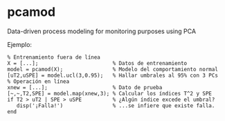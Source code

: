 # pcamod
Data-driven process modeling for monitoring purposes using PCA

Ejemplo:

```[MATLAB]
% Entrenamiento fuera de línea
X = [...];                        % Datos de entrenamiento
model = pcamod(X);                % Modelo del comportamiento normal 
[uT2,uSPE] = model.ucl(3,0.95);   % Hallar umbrales al 95% con 3 PCs
% Operación en línea
xnew = [...];                     % Dato de prueba
[~,~,T2,SPE] = model.map(xnew,3); % Calcular los índices T^2 y SPE
if T2 > uT2 | SPE > uSPE          % ¿Algún índice excede el umbral?
   disp('¡Falla!')                % ...se infiere que existe falla.
end
```
